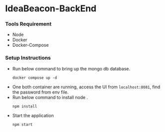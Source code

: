 # IdeaBeacon-BackEnd

### Tools Requirement
- Node
- Docker
- Docker-Compose

### Setup Instructions
- Run below command to bring up the mongo db database.
    ```
    docker compose up -d
    ```
- One both container are running, access the UI from `localhost:8081`, find the password from env file.
- Run below command to install node .
    ```
    npm install
    ```
- Start the application
    ```
    npm start
    ```